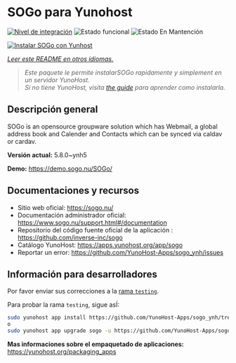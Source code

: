 <!--
Este archivo README esta generado automaticamente<https://github.com/YunoHost/apps/tree/master/tools/readme_generator>
No se debe editar a mano.
-->

# SOGo para Yunohost

[![Nivel de integración](https://dash.yunohost.org/integration/sogo.svg)](https://ci-apps.yunohost.org/ci/apps/sogo/) ![Estado funcional](https://ci-apps.yunohost.org/ci/badges/sogo.status.svg) ![Estado En Mantención](https://ci-apps.yunohost.org/ci/badges/sogo.maintain.svg)

[![Instalar SOGo con Yunhost](https://install-app.yunohost.org/install-with-yunohost.svg)](https://install-app.yunohost.org/?app=sogo)

*[Leer este README en otros idiomas.](./ALL_README.md)*

> *Este paquete le permite instalarSOGo rapidamente y simplement en un servidor YunoHost.*  
> *Si no tiene YunoHost, visita [the guide](https://yunohost.org/install) para aprender como instalarla.*

## Descripción general

SOGo is an opensource groupware solution which has Webmail, a global address book and Calender and Contacts which can be synced via caldav or cardav.


**Versión actual:** 5.8.0~ynh5

**Demo:** <https://demo.sogo.nu/SOGo/>
## Documentaciones y recursos

- Sitio web oficial: <https://sogo.nu/>
- Documentación administrador oficial: <https://www.sogo.nu/support.html#/documentation>
- Repositorio del código fuente oficial de la aplicación : <https://github.com/inverse-inc/sogo>
- Catálogo YunoHost: <https://apps.yunohost.org/app/sogo>
- Reportar un error: <https://github.com/YunoHost-Apps/sogo_ynh/issues>

## Información para desarrolladores

Por favor enviar sus correcciones a la [rama `testing`](https://github.com/YunoHost-Apps/sogo_ynh/tree/testing).

Para probar la rama `testing`, sigue asÍ:

```bash
sudo yunohost app install https://github.com/YunoHost-Apps/sogo_ynh/tree/testing --debug
o
sudo yunohost app upgrade sogo -u https://github.com/YunoHost-Apps/sogo_ynh/tree/testing --debug
```

**Mas informaciones sobre el empaquetado de aplicaciones:** <https://yunohost.org/packaging_apps>
